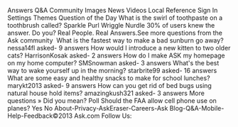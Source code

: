 Answers Q&A Community Images News Videos Local Reference Sign In Settings Themes Question of the Day What is the swirl of toothpaste on a toothbrush called? Sparkle Purl Wriggle Nurdle 30% of users knew the answer. Do you? Real People. Real Answers.See more questions from the Ask community  What is the fastest way to make a bad sunburn go away? nessa14fl asked- 9 answers How would I introduce a new kitten to two older cats? HarrisonKosak asked- 2 answers How do I make ASK my homepage on my home computer? SMSnowman asked- 3 answers What's the best way to wake yourself up in the morning? starbrite99 asked- 16 answers What are some easy and healthy snacks to make for school lunches? marykt2013 asked- 9 answers How can you get rid of bed bugs using natural house hold items? amazingkush321 asked- 3 answers More questions » Did you mean? Poll Should the FAA allow cell phone use on planes? Yes No About-Privacy-AskEraser-Careers-Ask Blog-Q&A-Mobile-Help-Feedback©2013 Ask.com Follow Us: